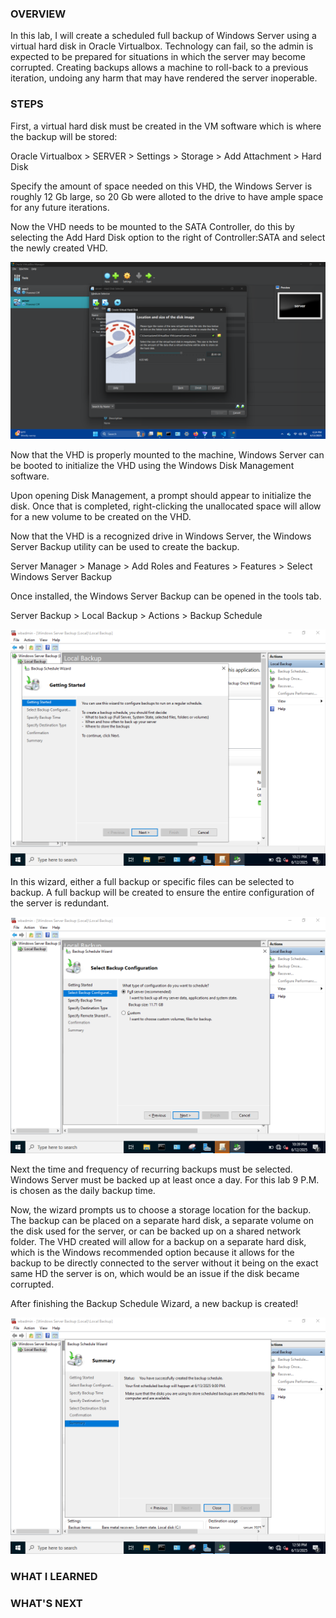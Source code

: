 ### OVERVIEW

In this lab, I will create a scheduled full backup of Windows Server using a virtual hard disk in Oracle Virtualbox. Technology can fail, so the admin is expected to be prepared for situations in which the server may become corrupted. Creating backups allows a machine to roll-back to a previous iteration, undoing any harm that may have rendered the server inoperable. 

### STEPS

First, a virtual hard disk must be created in the VM software which is where the backup will be stored:

Oracle Virtualbox > SERVER > Settings > Storage > Add Attachment > Hard Disk

Specify the amount of space needed on this VHD, the Windows Server is roughly 12 Gb large, so 20 Gb were alloted to the drive to have ample space for any future iterations. 

Now the VHD needs to be mounted to the SATA Controller, do this by selecting the Add Hard Disk option to the right of Controller:SATA and select the newly created VHD. 

![VHD](Screenshots/45.png)

Now that the VHD is properly mounted to the machine, Windows Server can be booted to initialize the VHD  using the Windows Disk Management software. 

Upon opening Disk Management, a prompt should appear to initialize the disk. Once that is completed, right-clicking the unallocated space will allow for a new volume to be created on the VHD. 

Now that the VHD is a recognized drive in Windows Server, the Windows Server Backup utility can be used to create the backup. 

Server Manager > Manage > Add Roles and Features > Features > Select Windows Server Backup

Once installed, the Windows Server Backup can be opened in the tools tab.

Server Backup > Local Backup > Actions > Backup Schedule

![Backup Schedule Wizard](screenshots/41.PNG)

In this wizard, either a full backup or specific files can be selected to backup. A full backup will be created to ensure the entire configuration of the server is redundant. 

![Backup Schedule Wizard 2](screenshots/42.PNG)

Next the time and frequency of recurring backups must be selected. Windows Server must be backed up at least once a day. For this lab 9 P.M. is chosen as the daily backup time. 

Now, the wizard prompts us to choose a storage location for the backup. The backup can be placed on a separate hard disk, a separate volume on the disk used for the server, or can be backed up on a shared network folder. The VHD created will allow for a backup on a separate hard disk, which is the Windows recommended option because it allows for the backup to be directly connected to the server without it being on the exact same HD the server is on, which would be an issue if the disk became corrupted. 

After finishing the Backup Schedule Wizard, a new backup is created!

![Backup Created](screenshots/44.PNG)

### WHAT I LEARNED



### WHAT'S NEXT


